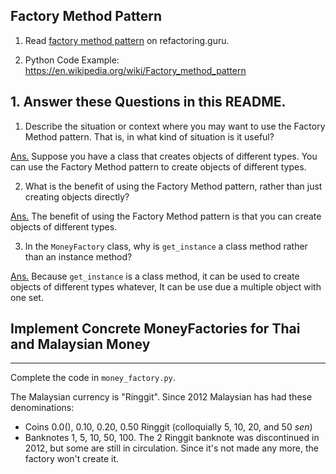 ## Factory Method Pattern

1. Read [factory method pattern](https://refactoring.guru/design-patterns/factory-method) on refactoring.guru.

2. Python Code Example: <https://en.wikipedia.org/wiki/Factory_method_pattern>

## 1. Answer these Questions in this README.

1. Describe the situation or context where you may want to use the Factory Method pattern. That is, in what kind of situation is it useful?

<u>Ans.</u> Suppose you have a class that creates objects of different types. You can use the Factory Method pattern to create objects of different types.

2. What is the benefit of using the Factory Method pattern, rather than just creating objects directly?

<u>Ans.</u> The benefit of using the Factory Method pattern is that you can create objects of different types.

3. In the `MoneyFactory` class, why is `get_instance` a class method rather than an instance method?

<u>Ans.</u> Because `get_instance` is a class method, it can be used to create objects of different types whatever, It can be use due a multiple object with one set.

## Implement Concrete MoneyFactories for Thai and Malaysian Money
****
Complete the code in `money_factory.py`.

The Malaysian currency is "Ringgit". Since 2012 Malaysian has had these denominations:
- Coins 0.0(), 0.10, 0.20, 0.50 Ringgit (colloquially 5, 10, 20, and 50 *sen*)
- Banknotes 1, 5, 10, 50, 100.  The 2 Ringgit banknote was discontinued in 2012, but some are still in circulation.  Since it's not made any more, the factory won't create it.
